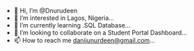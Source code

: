 - 👋 Hi, I’m @Dnurudeen
- 👀 I’m interested in Lagos, Nigeria...
- 🌱 I’m currently learning .SQL Database...
- 💞️ I’m looking to collaborate on a Student Portal Dashboard...
- 📫 How to reach me danijunurdeen@gmail.com...

<!---
Dnurudeen/Dnurudeen is a ✨ special ✨ repository because its `README.md` (this file) appears on your GitHub profile.
You can click the Preview link to take a look at your changes.
--->
